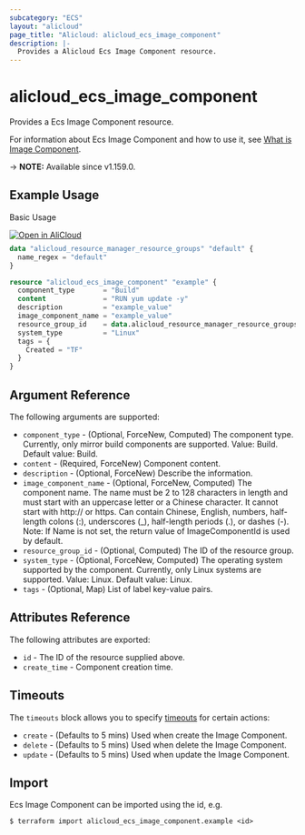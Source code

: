 ```yaml
---
subcategory: "ECS"
layout: "alicloud"
page_title: "Alicloud: alicloud_ecs_image_component"
description: |-
  Provides a Alicloud Ecs Image Component resource.
---
```


# alicloud_ecs_image_component

Provides a Ecs Image Component resource. 

For information about Ecs Image Component and how to use it, see [What is Image Component](https://www.alibabacloud.com/help/en/doc-detail/200424.htm).

-> **NOTE:** Available since v1.159.0.

## Example Usage

Basic Usage

<div style="display: block;margin-bottom: 40px;"><div class="oics-button" style="float: right;position: absolute;margin-bottom: 10px;">
  <a href="https://api.aliyun.com/api-tools/terraform?resource=alicloud_ecs_image_component&exampleId=8f92edce-12ca-de82-52fd-cf441590ea9a6d95664b&activeTab=example&spm=docs.r.ecs_image_component.0.8f92edce12&intl_lang=EN_US" target="_blank">
    <img alt="Open in AliCloud" src="https://img.alicdn.com/imgextra/i1/O1CN01hjjqXv1uYUlY56FyX_!!6000000006049-55-tps-254-36.svg" style="max-height: 44px; max-width: 100%;">
  </a>
</div></div>

```terraform
data "alicloud_resource_manager_resource_groups" "default" {
  name_regex = "default"
}

resource "alicloud_ecs_image_component" "example" {
  component_type       = "Build"
  content              = "RUN yum update -y"
  description          = "example_value"
  image_component_name = "example_value"
  resource_group_id    = data.alicloud_resource_manager_resource_groups.default.groups.0.id
  system_type          = "Linux"
  tags = {
    Created = "TF"
  }
}
```

## Argument Reference

The following arguments are supported:
* `component_type` - (Optional, ForceNew, Computed) The component type. Currently, only mirror build components are supported. Value: Build.  Default value: Build.
* `content` - (Required, ForceNew) Component content.
* `description` - (Optional, ForceNew) Describe the information.
* `image_component_name` - (Optional, ForceNew, Computed) The component name. The name must be 2 to 128 characters in length and must start with an uppercase letter or a Chinese character. It cannot start with http:// or https. Can contain Chinese, English, numbers, half-length colons (:), underscores (_), half-length periods (.), or dashes (-).  Note: If Name is not set, the return value of ImageComponentId is used by default.
* `resource_group_id` - (Optional, Computed) The ID of the resource group.
* `system_type` - (Optional, ForceNew, Computed) The operating system supported by the component. Currently, only Linux systems are supported. Value: Linux.  Default value: Linux.
* `tags` - (Optional, Map) List of label key-value pairs.

## Attributes Reference

The following attributes are exported:
* `id` - The ID of the resource supplied above.
* `create_time` - Component creation time.

## Timeouts

The `timeouts` block allows you to specify [timeouts](https://www.terraform.io/docs/configuration-0-11/resources.html#timeouts) for certain actions:
* `create` - (Defaults to 5 mins) Used when create the Image Component.
* `delete` - (Defaults to 5 mins) Used when delete the Image Component.
* `update` - (Defaults to 5 mins) Used when update the Image Component.

## Import

Ecs Image Component can be imported using the id, e.g.

```shell
$ terraform import alicloud_ecs_image_component.example <id>
```